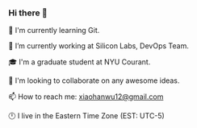 ### Hi there 👋

🌱 I'm currently learning Git.

🔭 I’m currently working at Silicon Labs, DevOps Team.

🎓 I'm a graduate student at NYU Courant.

👯 I'm looking to collaborate on any awesome ideas.

📫 How to reach me: xiaohanwu12@gmail.com

🕛 I live in the Eastern Time Zone (EST: UTC-5)

<!--
**wxharry/wxharry** is a ✨ _special_ ✨ repository because its `README.md` (this file) appears on your GitHub profile.

Here are some ideas to get you started:

- 🔭 I’m currently working on ...
- 🌱 I’m currently learning ...
- 👯 I’m looking to collaborate on ...
- 🤔 I’m looking for help with ...
- 💬 Ask me about ...
- 📫 How to reach me: ...
- 😄 Pronouns: ...
- ⚡ Fun fact: ...
-->
